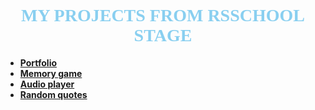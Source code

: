 # <center><font face = "Impact" color = "#89cff0"> MY PROJECTS FROM RSSCHOOL STAGE </font></center>

- **[Portfolio](https://ageraowls.github.io/rsschool-stage-0/portfolio/)**
- **[Memory game](https://ageraowls.github.io/rsschool-stage-0/memory-game/)**
- **[Audio player](https://ageraowls.github.io/rsschool-stage-0/audio-player/)**
- **[Random quotes](https://ageraowls.github.io/rsschool-stage-0/random-jokes/)**
